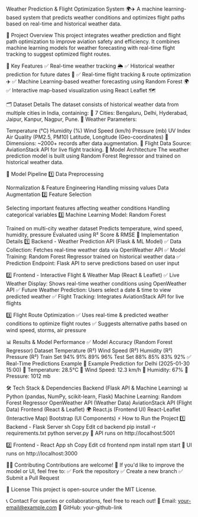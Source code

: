 Weather Prediction & Flight Optimization System 🌍✈️
A machine learning-based system that predicts weather conditions and optimizes flight paths based on real-time and historical weather data.

🚀 Project Overview
This project integrates weather prediction and flight path optimization to improve aviation safety and efficiency. It combines machine learning models for weather forecasting with real-time flight tracking to suggest optimized flight routes.

🔹 Key Features
✅ Real-time weather tracking 🌦
✅ Historical weather prediction for future dates 📅
✅ Real-time flight tracking & route optimization ✈️
✅ Machine Learning-based weather forecasting using Random Forest 🌍
✅ Interactive map-based visualization using React Leaflet 🗺

🗂 Dataset Details
The dataset consists of historical weather data from multiple cities in India, containing:
📌 7 Cities: Bengaluru, Delhi, Hyderabad, Jaipur, Kanpur, Nagpur, Pune.
📌 Weather Parameters:

Temperature (°C)
Humidity (%)
Wind Speed (km/h)
Pressure (mb)
UV Index
Air Quality (PM2.5, PM10)
Latitude, Longitude (Geo-coordinates)
📌 Dimensions: ~2000+ records after data augmentation.
📌 Flight Data Source: AviationStack API for live flight tracking.
🧠 Model Architecture
The weather prediction model is built using Random Forest Regressor and trained on historical weather data.

🔹 Model Pipeline
1️⃣ Data Preprocessing

Normalization & Feature Engineering
Handling missing values
Data Augmentation
2️⃣ Feature Selection

Selecting important features affecting weather conditions
Handling categorical variables
3️⃣ Machine Learning Model: Random Forest

Trained on multi-city weather dataset
Predicts temperature, wind speed, humidity, pressure
Evaluated using R² Score & RMSE
📌 Implementation Details
1️⃣ Backend - Weather Prediction API (Flask & ML Model)
✅ Data Collection: Fetches real-time weather data via OpenWeather API
✅ Model Training: Random Forest Regressor trained on historical weather data
✅ Prediction Endpoint: Flask API to serve predictions based on user input

2️⃣ Frontend - Interactive Flight & Weather Map (React & Leaflet)
✅ Live Weather Display: Shows real-time weather conditions using OpenWeather API
✅ Future Weather Prediction: Users select a date & time to view predicted weather
✅ Flight Tracking: Integrates AviationStack API for live flights

3️⃣ Flight Route Optimization
✅ Uses real-time & predicted weather conditions to optimize flight routes
✅ Suggests alternative paths based on wind speed, storms, air pressure

📊 Results & Model Performance
✅ Model Accuracy (Random Forest Regressor)
Dataset	Temperature (R²)	Wind Speed (R²)	Humidity (R²)	Pressure (R²)
Train Set	94%	91%	89%	96%
Test Set	88%	85%	83%	92%
✅ Real-Time Predictions Example
📌 Example Prediction for Delhi (2025-01-30 15:00)
🔹 Temperature: 28.5°C
🔹 Wind Speed: 12.3 km/h
🔹 Humidity: 67%
🔹 Pressure: 1012 mb

🛠 Tech Stack & Dependencies
Backend (Flask API & Machine Learning) 📊
Python (pandas, NumPy, scikit-learn, Flask)
Machine Learning: Random Forest Regressor
OpenWeather API (Weather Data)
AviationStack API (Flight Data)
Frontend (React & Leaflet) 🌍
React.js (Frontend UI)
React-Leaflet (Interactive Map)
Bootstrap (UI Components)
⚡ How to Run the Project
1️⃣ Backend - Flask Server
sh
Copy
Edit
cd backend
pip install -r requirements.txt
python server.py
📌 API runs on http://localhost:5001

2️⃣ Frontend - React App
sh
Copy
Edit
cd frontend
npm install
npm start
📌 UI runs on http://localhost:3000

👨‍💻 Contributing
Contributions are welcome! 🎉 If you'd like to improve the model or UI, feel free to:
✅ Fork the repository
✅ Create a new branch
✅ Submit a Pull Request

📜 License
This project is open-source under the MIT License.

📞 Contact
For queries or collaborations, feel free to reach out!
📧 Email: your-email@example.com
🔗 GitHub: your-github-link

